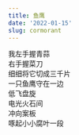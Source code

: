 ```yaml
---
title: 鱼鹰
date: '2022-01-15'
slug: cormorant
---
```


我左手握青蒜<!--# Leek，更通用的名字是韭葱，此处为押韵故，用其青蒜名 -->  
右手握菜刀<!--# 被《左手指月》洗脑 -->  
细细将它切成三千片<!--# 拌馅做肉饼 -->  
一只鱼鹰守在一边  
低飞盘旋  
电光火石间  
冲向案板  
啄起小小腐叶一段<!--# 眼力、速度和对食物的高标准，皆令人拜服 -->
